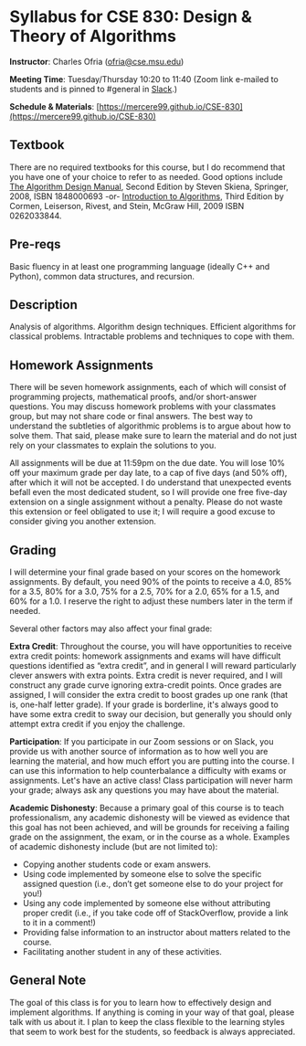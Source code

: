 # Syllabus for CSE 830: Design & Theory of Algorithms

**Instructor**: Charles Ofria (ofria@cse.msu.edu)

**Meeting Time**: Tuesday/Thursday 10:20 to 11:40 (Zoom link e-mailed to students and is pinned to #general in [Slack](https://cse830.slack.com).)

**Schedule & Materials**: [https://mercere99.github.io/CSE-830](https://mercere99.github.io/CSE-830)

## Textbook
There are no required textbooks for this course, but I do recommend that you have one of your choice to refer to as needed.  Good options include [The Algorithm Design Manual](http://www.algorist.com/), Second Edition by Steven Skiena, Springer, 2008, ISBN 1848000693 -or- [Introduction to Algorithms](https://mitpress.mit.edu/books/introduction-algorithms-third-edition), Third Edition by Cormen, Leiserson, Rivest, and Stein, McGraw Hill, 2009 ISBN 0262033844.

## Pre-reqs
Basic fluency in at least one programming language (ideally C++ and Python), common data structures, and recursion.

## Description
Analysis of algorithms. Algorithm design techniques. Efficient algorithms for classical problems. Intractable problems and techniques to cope with them. 

## Homework Assignments
There will be seven homework assignments, each of which will consist of programming projects, mathematical proofs, and/or short-answer questions.  You may discuss homework problems with your classmates group, but may not share code or final answers. The best way to understand the subtleties of algorithmic problems is to argue about how to solve them.  That said, please make sure to learn the material and do not just rely on your classmates to explain the solutions to you.  

All assignments will be due at 11:59pm on the due date. You will lose 10% off your maximum grade per day late, to a cap of five days (and 50% off), after which it will not be accepted.  I do understand that unexpected events befall even the most dedicated student, so I will provide one free five-day extension on a single assignment without a penalty. Please do not waste this extension or feel obligated to use it; I will require a good excuse to consider giving you another extension. 

## Grading
I will determine your final grade based on your scores on the homework assignments. By default, you need 90% of the points to receive a 4.0, 85% for a 3.5, 80% for a 3.0, 75% for a 2.5, 70% for a 2.0, 65% for a 1.5, and 60% for a 1.0.  I reserve the right to adjust these numbers later in the term if needed.

Several other factors may also affect your final grade:

**Extra Credit**: Throughout the course, you will have opportunities to receive extra credit points: homework assignments and exams will have difficult questions identified as “extra credit”, and in general I will reward particularly clever answers with extra points.  Extra credit is never required, and I will construct any grade curve ignoring extra-credit points. Once grades are assigned, I will consider the extra credit to boost grades up one rank (that is, one-half letter grade).  If your grade is borderline, it's always good to have some extra credit to sway our decision, but generally you should only attempt extra credit if you enjoy the challenge.

**Participation**: If you participate in our Zoom sessions or on Slack, you provide us with another source of information as to how well you are learning the material, and how much effort you are putting into the course.  I can use this information to help counterbalance a difficulty with exams or assignments.  Let's have an active class!  Class participation will never harm your grade; always ask any questions you may have about the material.

**Academic Dishonesty**: Because a primary goal of this course is to teach professionalism, any academic dishonesty will be viewed as evidence that this goal has not been achieved, and will be grounds for receiving a failing grade on the assignment, the exam, or in the course as a whole.   Examples of academic dishonesty include (but are not limited to):
- Copying another students code or exam answers.
- Using code implemented by someone else to solve the specific assigned question (i.e., don’t get someone else to do your project for you!)
- Using any code implemented by someone else without attributing proper credit (i.e., if you take code off of StackOverflow, provide a link to it in a comment!)
- Providing false information to an instructor about matters related to the course.
- Facilitating another student in any of these activities.

## General Note

The goal of this class is for you to learn how to effectively design and implement algorithms. If anything is coming in your way of that goal, please talk with us about it. I plan to keep the class flexible to the learning styles that seem to work best for the students, so feedback is always appreciated.
 